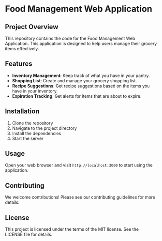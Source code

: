 # Food Management Web Application

## Project Overview

This repository contains the code for the Food Management Web Application. This application is designed to help users manage their grocery items effectively.

## Features

- **Inventory Management**: Keep track of what you have in your pantry.
- **Shopping List**: Create and manage your grocery shopping list.
- **Recipe Suggestions**: Get recipe suggestions based on the items you have in your inventory.
- **Expiration Tracking**: Get alerts for items that are about to expire.

## Installation

1. Clone the repository
2. Navigate to the project directory
3. Install the dependencies
4. Start the server

## Usage

Open your web browser and visit `http://localhost:3000` to start using the application.

## Contributing

We welcome contributions! Please see our contributing guidelines for more details.

## License

This project is licensed under the terms of the MIT license. See the LICENSE file for details.

